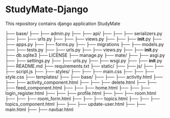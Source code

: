 # StudyMate-Django
 This repository contains django application StudyMate

├── base/
├── ├── admin.py
├── ├── api/
├── ├── ├── serializers.py
├── ├── ├── urls.py
├── ├── ├── views.py
├── ├── ├── __init__.py
├── ├── apps.py
├── ├── forms.py
├── ├── migrations
├── ├── models.py
├── ├── tests.py
├── ├── urls.py
├── ├── views.py
├── ├── __init__.py
├── db.sqlite3
├── LICENSE
├── manage.py
├── mate/
├── ├── asgi.py
├── ├── settings.py
├── ├── urls.py
├── ├── wsgi.py
├── ├── __init__.py
├── README.md
├── requirements.txt
├── static/
├── ├── js/
├── ├── ├── script.js
├── ├── styles/
├── ├── ├── main.css
├── ├── ├── style.css
├── templates/
├── ├── base/
├── ├── ├── activity.html
├── ├── ├── activity_component.html
├── ├── ├── delete.html
├── ├── ├── feed_component.html
├── ├── ├── home.html
├── ├── ├── login_register.html
├── ├── ├── profile.html
├── ├── ├── room.html
├── ├── ├── room_form.html
├── ├── ├── topics.html
├── ├── ├── topics_component.html
├── ├── ├── update-user.html
├── ├── main.html
├── ├── navbar.html
